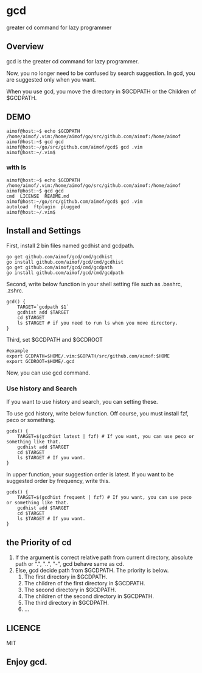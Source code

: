 # gcd
greater cd command for lazy programmer

## Overview

gcd is the greater cd command for lazy programmer.

Now, you no longer need to be confused by search suggestion.
In gcd, you are suggested only when you want.

When you use gcd, you move the directory in $GCDPATH or the Children of $GCDPATH.

## DEMO

```shell
aimof@host:~$ echo $GCDPATH 
/home/aimof/.vim:/home/aimof/go/src/github.com/aimof:/home/aimof
aimof@host:~$ gcd gcd            
aimof@host:~/go/src/github.com/aimof/gcd$ gcd .vim 
aimof@host:~/.vim$ 
```

### with ls

```shell
aimof@host:~$ echo $GCDPATH 
/home/aimof/.vim:/home/aimof/go/src/github.com/aimof:/home/aimof
aimof@host:~$ gcd gcd            
cmd  LICENSE  README.md
aimof@host:~/go/src/github.com/aimof/gcd$ gcd .vim 
autoload  ftplugin  plugged
aimof@host:~/.vim$ 
```

## Install and Settings

First, install 2 bin files named gcdhist and gcdpath.

```shell
go get github.com/aimof/gcd/cmd/gcdhist
go install github.com/aimof/gcd/cmd/gcdhist
go get github.com/aimof/gcd/cmd/gcdpath
go install github.com/aimof/gcd/cmd/gcdpath
```

Second, write below function in your shell setting file such as .bashrc, .zshrc.

```shell
gcd() {
	TARGET=`gcdpath $1`
	gcdhist add $TARGET
	cd $TARGET
	ls $TARGET # if you need to run ls when you move directory.
}
```

Third, set $GCDPATH and $GCDROOT

```
#example
export GCDPATH=$HOME/.vim:$GOPATH/src/github.com/aimof:$HOME
export GCDROOT=$HOME/.gcd
```

Now, you can use gcd command.

### Use history and Search

If you want to use history and search, you can setting these.

To use gcd history, write below function.
Off course, you must install fzf, peco or something.

```shell
gcds() {
	TARGET=$(gcdhist latest | fzf) # If you want, you can use peco or something like that.
	gcdhist add $TARGET
	cd $TARGET
	ls $TARGET # If you want.
}
```

In upper function, your suggestion order is latest.
If you want to be suggested order by frequency, write this.

```shell
gcds() {
	TARGET=$(gcdhist frequent | fzf) # If you want, you can use peco or something like that.
	gcdhist add $TARGET
	cd $TARGET
	ls $TARGET # If you want.
}
```

## the Priority of cd

1. If the argument is correct relative path from current directory, absolute path or ".", "..", "-", gcd behave same as cd.
2. Else, gcd decide path from $GCDPATH. The priority is below.
    1. The first directory in $GCDPATH.
    2. The children of the first directory in $GCDPATH.
    3. The second directory in $GCDPATH.
    4. The children of the second directory in $GCDPATH.
    5. The third directory in $GCDPATH.
    6. \.\.\.

## LICENCE

MIT

## Enjoy gcd.